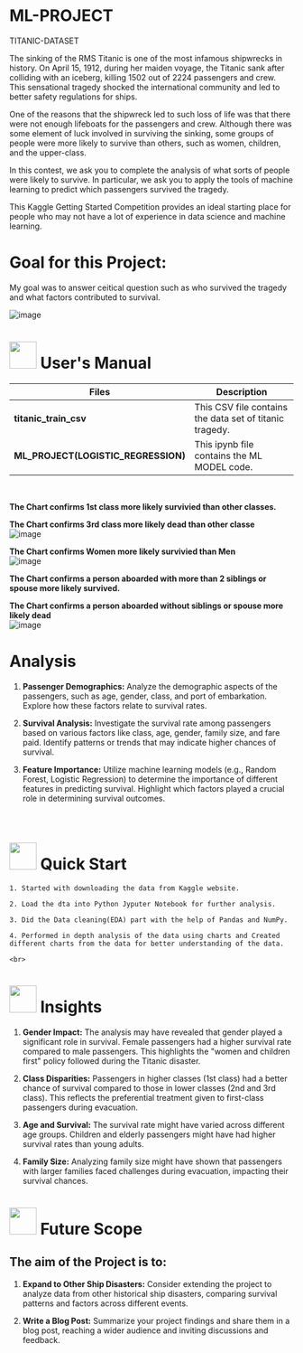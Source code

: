 # ML-PROJECT
TITANIC-DATASET

The sinking of the RMS Titanic is one of the most infamous shipwrecks in history. On April 15, 1912, during her maiden voyage, the Titanic sank after colliding with an iceberg, killing 1502 out of 2224 passengers and crew. This sensational tragedy shocked the international community and led to better safety regulations for ships.


One of the reasons that the shipwreck led to such loss of life was that there were not enough lifeboats for the passengers and crew. Although there was some element of luck involved in surviving the sinking, some groups of people were more likely to survive than others, such as women, children, and the upper-class.

In this contest, we ask you to complete the analysis of what sorts of people were likely to survive. In particular, we ask you to apply the tools of machine learning to predict which passengers survived the tragedy.

This Kaggle Getting Started Competition provides an ideal starting place for people who may not have a lot of experience in data science and machine learning.

# **Goal for this Project:**
My goal was to answer ceitical question such as who survived the tragedy and what factors contributed to survival.


![image](https://github.com/Swati-Latta/Titanic-Analysis/assets/134490572/e43db649-be04-4670-bb82-6fed85ce44b3)
<br>

# <img src="https://user-images.githubusercontent.com/106439762/181935629-b3c47bd3-77fb-4431-a11c-ff8ba0942b63.gif" width="48" height="48"> **User's Manual**

| Files| Description |
| -------------   | ------------- |
| **titanic_train_csv**  | This CSV file contains the data set of titanic tragedy.  |
| **ML_PROJECT(LOGISTIC_REGRESSION)** | This  ipynb file contains the ML MODEL code. |

<br>


 **The Chart confirms 1st class more likely survivied than other classes.**
 
 **The Chart confirms 3rd class more likely dead than other classe**
 <br>
![image](https://github.com/Swati-Latta/Titanic-Analysis/assets/134490572/967b4a95-2648-4de9-b15e-3fdad6b33bb1)

**The Chart confirms Women more likely survivied than Men**
<br>
![image](https://github.com/Swati-Latta/Titanic-Analysis/assets/134490572/3431879a-a3f6-406e-8f53-ce0a6924f4b3)
<br>

**The Chart confirms a person aboarded with more than 2 siblings or spouse more likely survived.**

**The Chart confirms a person aboarded without siblings or spouse more likely dead**
<br>
![image](https://github.com/Swati-Latta/Titanic-Analysis/assets/134490572/59c6742a-5d79-471a-996f-b1f52c559a4b)

# **Analysis**

1. **Passenger Demographics:** Analyze the demographic aspects of the passengers, such as age, gender, class, and port of embarkation. Explore how these factors relate to survival rates.

2. **Survival Analysis:** Investigate the survival rate among passengers based on various factors like class, age, gender, family size, and fare paid. Identify patterns or trends that may indicate higher chances of survival.

3. **Feature Importance:** Utilize machine learning models (e.g., Random Forest, Logistic Regression) to determine the importance of different features in predicting survival. Highlight which factors played a crucial role in determining survival outcomes.

   <br>
   

 # <img src="https://user-images.githubusercontent.com/106439762/181937125-2a4b22a3-f8a9-4226-bbd3-df972f9dbbc4.gif" width="48" height="48" > Quick Start


    1. Started with downloading the data from Kaggle website.
    
    2. Load the dta into Python Jyputer Notebook for further analysis. 
    
    3. Did the Data cleaning(EDA) part with the help of Pandas and NumPy.
    
    4. Performed in depth analysis of the data using charts and Created different charts from the data for better understanding of the data.
    
    <br>

  
# <img src=https://user-images.githubusercontent.com/106439762/178428775-03d67679-9aa4-4b08-91e9-6eb6ed8faf66.gif  width="48" height="48"> Insights 

1. **Gender Impact:** The analysis may have revealed that gender played a significant role in survival. Female passengers had a higher survival rate compared to male passengers. This highlights the "women and children first" policy followed during the Titanic disaster.

2. **Class Disparities:** Passengers in higher classes (1st class) had a better chance of survival compared to those in lower classes (2nd and 3rd class). This reflects the preferential treatment given to first-class passengers during evacuation.

3. **Age and Survival:** The survival rate might have varied across different age groups. Children and elderly passengers might have had higher survival rates than young adults.

4. **Family Size:** Analyzing family size might have shown that passengers with larger families faced challenges during evacuation, impacting their survival chances.



 #  <img src=https://user-images.githubusercontent.com/106439762/178803205-47a08ce7-2187-4f96-b301-a2b68690619a.gif width="48" height="48" > Future Scope
## The aim of the Project is to:

1. **Expand to Other Ship Disasters:** Consider extending the project to analyze data from other historical ship disasters, comparing survival patterns and factors across different events.

2. **Write a Blog Post:** Summarize your project findings and share them in a blog post, reaching a wider audience and inviting discussions and feedback.
   
  
